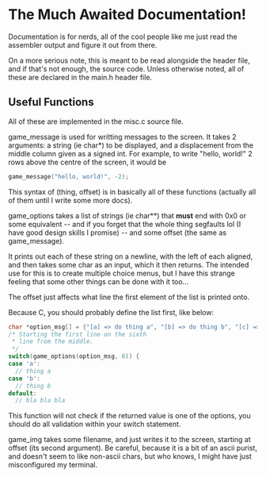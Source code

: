 # The Much Awaited Documentation!
Documentation is for nerds, all of the cool people like me just read the assembler output and figure it out from there.

On a more serious note, this is meant to be read alongside the header file, and if that's not enough, the source code. Unless otherwise noted, all of these are declared in the main.h header file.

## Useful Functions
All of these are implemented in the misc.c source file.


game\_message is used for writting messages to the screen. It takes 2 arguments: a string (ie char\*) to be displayed, and a displacement from the middle column given as a signed int. For example, to write "hello, world!" 2 rows above the centre of the screen, it would be
``` c
game_message("hello, world!", -2);
```
This syntax of (thing, offset) is in basically all of these functions (actually all of them until I write some more docs).


game\_options takes a list of strings (ie char\*\*) that **must** end with 0x0 or some equivalent -- and if you forget that the whole thing segfaults lol (I have good design skills I promise) -- and some offset (the same as game\_message).

It prints out each of these string on a newline, with the left of each aligned, and then takes some char as an input, which it then returns. The intended use for this is to create multiple choice menus, but I have this strange feeling that some other things can be done with it too...

The offset just affects what line the first element of the list is printed onto.

Because C, you should probably define the list first, like below:
``` c
char *option_msg[] = {"[a] => do thing a", "[b] => do thing b", "[c] => you get the idea", 0x0}
/* Starting the first line on the sixth
 * line from the middle.
 */
switch(game_options(option_msg, 6)) {
case 'a':
  // thing a
case 'b':
  // thing b
default:
  // bla bla bla
```
This function will not check if the returned value is one of the options, you should do all validation within your switch statement.


game\_img takes some filename, and just writes it to the screen, starting at offset (its second argument). Be careful, because it is a bit of an ascii purist, and doesn't seem to like non-ascii chars, but who knows, I might have just misconfigured my terminal.
